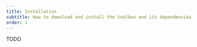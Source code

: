 ```yaml
---
title: Installation
subtitle: How to download and install the toolbox and its dependencies
order: 1
---
```


TODO
